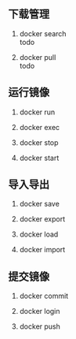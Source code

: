 ## 下载管理  
1. docker search  
todo  

2. docker pull  
todo  

## 运行镜像  
1. docker run  

2. docker exec  

3. docker stop  

4. docker start  

## 导入导出  
1. docker save  

2. docker export  

3. docker load  

4. docker import  

## 提交镜像  
1. docker commit  

2. docker login  

3. docker push  

